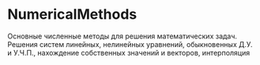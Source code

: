 # NumericalMethods
Основные численные методы для решения математических задач.
Решения систем линейных, нелинейных уравнений, обыкновенных Д.У. и У.Ч.П., нахождение собственных значений и векторов, интерполяция
